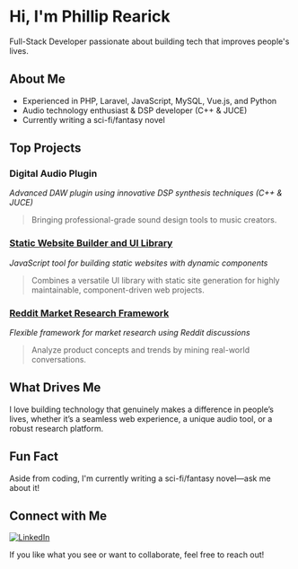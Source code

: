 # Hi, I'm Phillip Rearick

Full-Stack Developer passionate about building tech that improves people's lives.

## About Me

- Experienced in PHP, Laravel, JavaScript, MySQL, Vue.js, and Python
- Audio technology enthusiast & DSP developer (C++ & JUCE)
- Currently writing a sci-fi/fantasy novel

## Top Projects

### Digital Audio Plugin
*Advanced DAW plugin using innovative DSP synthesis techniques (C++ & JUCE)*  
> Bringing professional-grade sound design tools to music creators.

### [Static Website Builder and UI Library](https://github.com/psrearick/template-components)
*JavaScript tool for building static websites with dynamic components*  
> Combines a versatile UI library with static site generation for highly maintainable, component-driven web projects.

### [Reddit Market Research Framework](https://github.com/psrearick/reddit-market-assessment)
*Flexible framework for market research using Reddit discussions*  
> Analyze product concepts and trends by mining real-world conversations.

## What Drives Me

I love building technology that genuinely makes a difference in people’s lives, whether it’s a seamless web experience, a unique audio tool, or a robust research platform.

## Fun Fact

Aside from coding, I'm currently writing a sci-fi/fantasy novel—ask me about it!

## Connect with Me

[![LinkedIn](https://img.shields.io/badge/LinkedIn-Phillip%20Rearick-blue?style=for-the-badge&logo=linkedin)](https://www.linkedin.com/in/phillip-rearick)

If you like what you see or want to collaborate, feel free to reach out!

